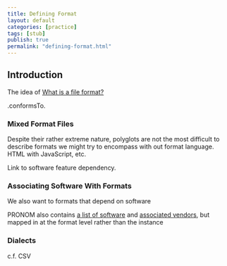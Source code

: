 ```yaml
---
title: Defining Format
layout: default
categories: [practice]
tags: [stub]
publish: true
permalink: "defining-format.html"
---
```


Introduction
------------

The idea of 
[What is a file format?](http://qanda.digipres.org/38/what-is-a-file-format)

.conformsTo.

### Mixed Format Files ###

Despite their rather extreme nature, polyglots are not the most difficult to describe formats we might try to encompass with out format language.
HTML with JavaScript, etc.

Link to software feature dependency.

### Associating Software With Formats ###

We also want to formats that depend on software

PRONOM also contains [a list of software](http://apps.nationalarchives.gov.uk/PRONOM/Software/proSoftwareSearch.aspx?status=listReport) and [associated vendors](http://apps.nationalarchives.gov.uk/PRONOM/Vendor/proVendorSearch.aspx?status=listReport), but mapped in at the format level rather than the instance

### Dialects ###

c.f. CSV

<!--
(NOTE I'm ignoring proprietary/odd tags right now, maybe add them in later).
-->

